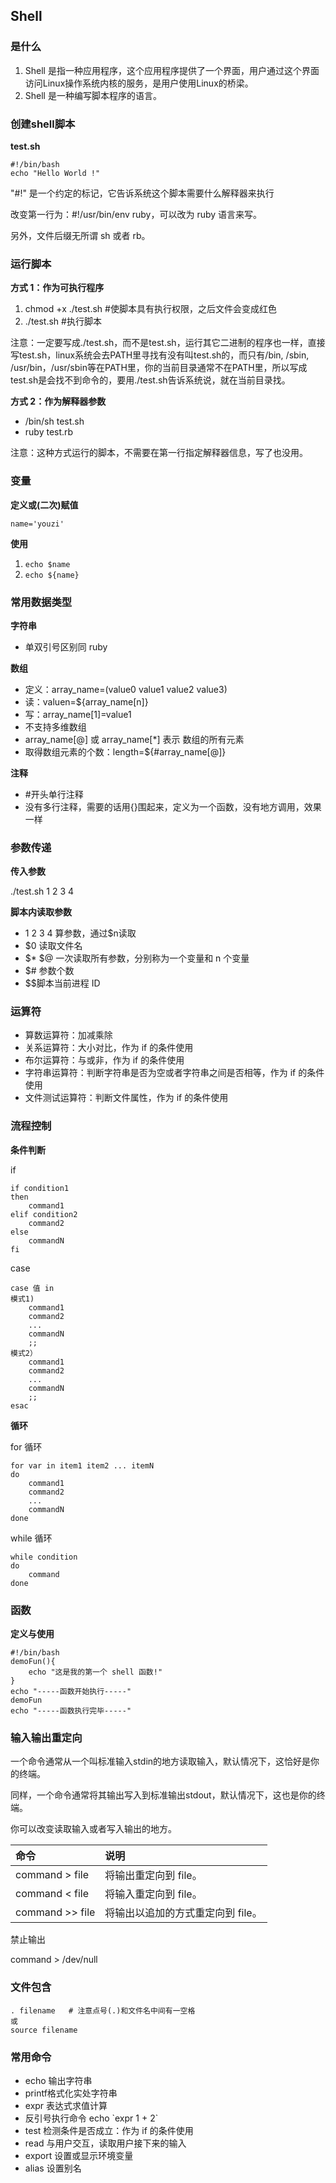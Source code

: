 ## Shell

### 是什么

1. Shell 是指一种应用程序，这个应用程序提供了一个界面，用户通过这个界面访问Linux操作系统内核的服务，是用户使用Linux的桥梁。
2. Shell 是一种编写脚本程序的语言。



### 创建shell脚本

**test.sh**

```shell
#!/bin/bash 
echo "Hello World !"
```

"#!" 是一个约定的标记，它告诉系统这个脚本需要什么解释器来执行

改变第一行为：#!/usr/bin/env ruby，可以改为 ruby 语言来写。

另外，文件后缀无所谓 sh 或者 rb。



### 运行脚本

**方式 1：作为可执行程序**

1. chmod +x ./test.sh  #使脚本具有执行权限，之后文件会变成红色
2. ./test.sh  #执行脚本

注意：一定要写成./test.sh，而不是test.sh，运行其它二进制的程序也一样，直接写test.sh，linux系统会去PATH里寻找有没有叫test.sh的，而只有/bin, /sbin, /usr/bin，/usr/sbin等在PATH里，你的当前目录通常不在PATH里，所以写成test.sh是会找不到命令的，要用./test.sh告诉系统说，就在当前目录找。

**方式 2：作为解释器参数**

- /bin/sh test.sh
- ruby test.rb

注意：这种方式运行的脚本，不需要在第一行指定解释器信息，写了也没用。



### 变量

**定义或(二次)赋值**

`name='youzi'`

**使用**

1. `echo $name`
2. `echo ${name}`



### 常用数据类型

**字符串**

- 单双引号区别同 ruby

**数组**

- 定义：array_name=(value0 value1 value2 value3)
- 读：valuen=${array_name[n]} 
- 写：array_name[1]=value1
- 不支持多维数组
- array_name[@] 或 array_name[*] 表示 数组的所有元素
- 取得数组元素的个数：length=${#array_name[@]}

**注释**

- #开头单行注释
- 没有多行注释，需要的话用{}围起来，定义为一个函数，没有地方调用，效果一样



### 参数传递

**传入参数**

./test.sh 1 2 3 4

**脚本内读取参数**

- 1 2 3 4 算参数，通过$n读取
- $0 读取文件名
- $* $@ 一次读取所有参数，分别称为一个变量和 n 个变量
- $# 参数个数
- $$脚本当前进程 ID



### 运算符

- 算数运算符：加减乘除
- 关系运算符：大小对比，作为 if 的条件使用
- 布尔运算符：与或非，作为 if 的条件使用
- 字符串运算符：判断字符串是否为空或者字符串之间是否相等，作为 if 的条件使用
- 文件测试运算符：判断文件属性，作为 if 的条件使用



### 流程控制

**条件判断**

if

```shell
if condition1
then
    command1
elif condition2
    command2
else
    commandN
fi
```

case

```shell
case 值 in
模式1)
    command1
    command2
    ...
    commandN
    ;;
模式2）
    command1
    command2
    ...
    commandN
    ;;
esac
```

**循环**

for 循环

```shell
for var in item1 item2 ... itemN
do
    command1
    command2
    ...
    commandN
done
```

while 循环

```shell
while condition
do
    command
done
```



### 函数

**定义与使用**

```shell
#!/bin/bash
demoFun(){
    echo "这是我的第一个 shell 函数!"
}
echo "-----函数开始执行-----"
demoFun
echo "-----函数执行完毕-----"
```



### 输入输出重定向

一个命令通常从一个叫标准输入stdin的地方读取输入，默认情况下，这恰好是你的终端。

同样，一个命令通常将其输出写入到标准输出stdout，默认情况下，这也是你的终端。

你可以改变读取输入或者写入输出的地方。

| 命令            | 说明                              |
| :-------------- | :-------------------------------- |
| command > file  | 将输出重定向到 file。             |
| command < file  | 将输入重定向到 file。             |
| command >> file | 将输出以追加的方式重定向到 file。 |

禁止输出

command > /dev/null



### 文件包含

```shell
. filename   # 注意点号(.)和文件名中间有一空格
或
source filename
```



### 常用命令

- echo 输出字符串
- printf格式化实处字符串
- expr 表达式求值计算
- 反引号执行命令 echo \`expr 1 + 2\`
- test 检测条件是否成立：作为 if 的条件使用
- read 与用户交互，读取用户接下来的输入
- export 设置或显示环境变量
- alias 设置别名